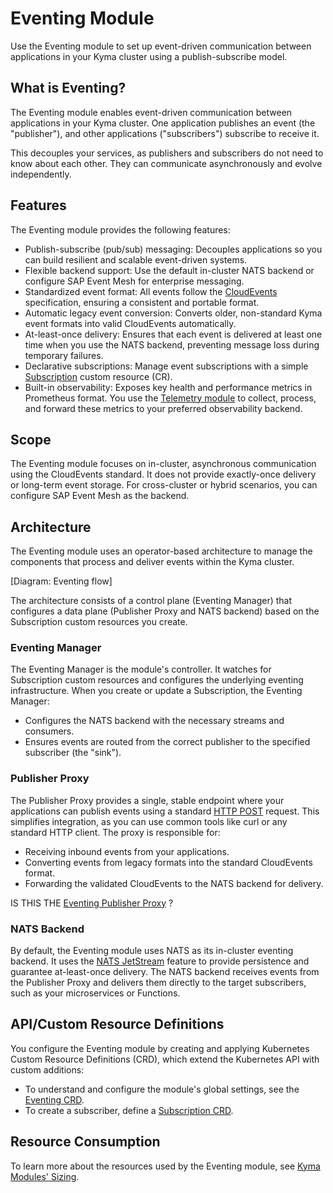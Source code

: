 # Eventing Module

Use the Eventing module to set up event-driven communication between applications in your Kyma cluster using a publish-subscribe model.

## What is Eventing?

The Eventing module enables event-driven communication between applications in your Kyma cluster. One application publishes an event (the "publisher"), and other applications ("subscribers") subscribe to receive it.

This decouples your services, as publishers and subscribers do not need to know about each other. They can communicate asynchronously and evolve independently.

## Features

The Eventing module provides the following features:

- Publish-subscribe (pub/sub) messaging: Decouples applications so you can build resilient and scalable event-driven systems.
- Flexible backend support: Use the default in-cluster NATS backend or configure SAP Event Mesh for enterprise messaging.
- Standardized event format: All events follow the [CloudEvents](https://cloudevents.io/) specification, ensuring a consistent and portable format.
- Automatic legacy event conversion: Converts older, non-standard Kyma event formats into valid CloudEvents automatically.
- At-least-once delivery: Ensures that each event is delivered at least one time when you use the NATS backend, preventing message loss during temporary failures.
- Declarative subscriptions: Manage event subscriptions with a simple [Subscription](./resources/evnt-cr-subscription.md) custom resource (CR).
- Built-in observability: Exposes key health and performance metrics in Prometheus format. You use the [Telemetry module](https://kyma-project.io/#/telemetry-manager/user/README) to collect, process, and forward these metrics to your preferred observability backend.

## Scope

The Eventing module focuses on in-cluster, asynchronous communication using the CloudEvents standard. It does not provide exactly-once delivery or long-term event storage. For cross-cluster or hybrid scenarios, you can configure SAP Event Mesh as the backend.

## Architecture

The Eventing module uses an operator-based architecture to manage the components that process and deliver events within the Kyma cluster.

[Diagram: Eventing flow]

The architecture consists of a control plane (Eventing Manager) that configures a data plane (Publisher Proxy and NATS backend) based on the Subscription custom resources you create.

### Eventing Manager

The Eventing Manager is the module's controller. It watches for Subscription custom resources and configures the underlying eventing infrastructure. When you create or update a Subscription, the Eventing Manager:

- Configures the NATS backend with the necessary streams and consumers.
- Ensures events are routed from the correct publisher to the specified subscriber (the "sink").

### Publisher Proxy

The Publisher Proxy provides a single, stable endpoint where your applications can publish events using a standard [HTTP POST](https://www.w3schools.com/tags/ref_httpmethods.asp) request. This simplifies integration, as you can use common tools like curl or any standard HTTP client. The proxy is responsible for:

- Receiving inbound events from your applications.
- Converting events from legacy formats into the standard CloudEvents format.
- Forwarding the validated CloudEvents to the NATS backend for delivery.

IS THIS THE [Eventing Publisher Proxy](https://github.com/kyma-project/eventing-publisher-proxy/blob/main/README.md) ?

### NATS Backend

By default, the Eventing module uses NATS as its in-cluster eventing backend. It uses the [NATS JetStream](https://docs.nats.io/) feature to provide persistence and guarantee at-least-once delivery. The NATS backend receives events from the Publisher Proxy and delivers them directly to the target subscribers, such as your microservices or Functions.

## API/Custom Resource Definitions

You configure the Eventing module by creating and applying Kubernetes Custom Resource Definitions (CRD), which extend the Kubernetes API with custom additions:

- To understand and configure the module's global settings, see the [Eventing CRD](.resources/eventing-cr.md).
- To create a subscriber, define a [Subscription CRD](./resources/subscription-cr.md).


## Resource Consumption

To learn more about the resources used by the Eventing module, see [Kyma Modules' Sizing](https://help.sap.com/docs/btp/sap-business-technology-platform/kyma-modules-sizing?locale=en-US&version=Cloud).

<!-- ## Kyma Eventing Flow

Kyma Eventing follows the PubSub messaging pattern: Kyma publishes messages to a messaging backend, which filters these messages and sends them to interested subscribers. Kyma does not send messages directly to the subscribers as shown below:

![PubSub](../assets/evnt-pubsub.svg)

Eventing in Kyma from a user’s perspective works as follows:

- Offer an HTTP end point, for example a Function to receive the events.
- Specify the events the user is interested in using the Kyma [Subscription CR](./resources/evnt-cr-subscription.md).
- Send [CloudEvents](https://cloudevents.io/) or legacy events (deprecated) to the following HTTP end points on our [Eventing Publisher Proxy](https://github.com/kyma-project/eventing-publisher-proxy/blob/main/README.md) service.
  - `/publish` for CloudEvents.
  - `<application_name>/v1/events` for legacy events.

For more information, read [Eventing architecture](evnt-architecture.md).

## Glossary

- **Event Types**
  - `CloudEvents`: Events that conform to the [CloudEvents specification](https://cloudevents.io/) - a common specification for describing event data. The specification is currently under [CNCF](https://www.cncf.io/).
    <= explain this in **Event Naming and Formats**
  - `Legacy events` (deprecated): Events or messages published to Kyma that do not conform to the CloudEvents specification. All legacy events published to Kyma are converted to CloudEvents.
    <= explain this in **Event Naming and Formats**
- **Streams and Consumers**
  - `Streams`: A stream stores messages for the published events. Kyma uses only one stream, with _**file**_ storage, for all the events. You can configure the retention and delivery policies for the stream, depending on the use case.
    <= These terms describe the inner workings of the NATS backend. We should update the NATS Backend description in the Architecture topic to explain that a Kyma Subscription maps to a NATS Consumer, and that all events are stored in a single NATS Stream. This connects the user's declarative Subscription to the underlying system behavior.
  - `Consumers`: A consumer reads or consumes the messages from the stream. Kyma Subscription creates one consumer for each specified filter. Kyma uses push-based consumers.
      <= These terms describe the inner workings of the NATS backend. We should update the NATS Backend description in the Architecture topic to explain that a Kyma Subscription maps to a NATS Consumer, and that all events are stored in a single NATS Stream. This connects the user's declarative Subscription to the underlying system behavior.
- **Delivery Guarantees**
  - `at least once` delivery: With NATS JetStream, Kyma ensures that for each event published, all the subscribers subscribed to that event receive the event at least once.
    <= Mentioned in Features
  - `max bytes and discard policy`: NATS JetStream uses these configurations to ensure that no messages are lost when the storage is almost full. By default, Kyma ensures that no new messages are accepted when the storage reaches 90% capacity.
    <= should be mentioned in [Resource Consumption](https://help.sap.com/docs/btp/sap-business-technology-platform/kyma-modules-sizing?locale=en-US&version=Cloud).
     -->
